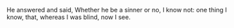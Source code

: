 He answered and said, Whether he be a sinner or no, I know not: one thing I know, that, whereas I was blind, now I see.
